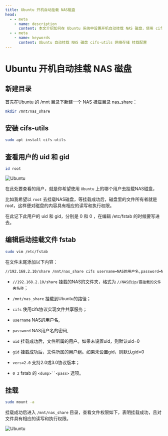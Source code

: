 ```yaml
---
title: Ubuntu 开机自动挂载 NAS磁盘
head:
  - - meta
    - name: description
      content: 本文介绍如何在 Ubuntu 系统中设置开机自动挂载 NAS 磁盘，使用 cifs-utils 配置文件实现自动挂载。
  - - meta
    - name: keywords
      content: Ubuntu 自动挂载 NAS 磁盘 cifs-utils 网络存储 挂载配置
---
```


# Ubuntu 开机自动挂载 NAS 磁盘

## 新建目录

首先在Ubuntu 的 /mnt 目录下新建一个 NAS 挂载目录 nas_share：

```sh
mkdir /mnt/nas_share
```

## 安装 cifs-utils

```sh
sudo apt install cifs-utils
```

## 查看用户的 uid 和 gid

```sh
id root
```

![Ubuntu](https://i.theojs.cn/docs/202404290023588.webp '查看用户的 uid 和 gid')

在此处要查看的用户，就是你希望使用 `Ubuntu` 上的哪个用户去挂载NAS磁盘，

比如我希望以 `root` 去挂载NAS磁盘，等挂载成功后，磁盘里的文件所有者就是root，这样便对磁盘的内容具有相应的读写和执行权限。

在此记下此用户的 uid 和 gid，分别是 0 和 0 ，在编辑 /etc/fstab 的时候要写进去。

## 编辑启动挂载文件 fstab

```sh
sudo vim /etc/fstab
```

在文件末尾添加以下内容：

```sh
//192.168.2.10/share /mnt/nas_share cifs username=NAS的用户名,password=NAS用户名的密码,uid=0,gid=0,vers=2.0 0 2
```

- `//192.168.2.10/share` 挂载的NAS的文件夹，格式为 `//NAS的ip/要挂载的文件夹名称`；

- `/mnt/nas_share` 挂载到Ubuntu的路径；

- `cifs` 使用cifs协议实现文件共享服务；

- `username` NAS的用户名,

- `password` NAS用户名的密码,

- `uid` 挂载成功后，文件所属的用户。如果未设置uid，则默认uid=0

- `gid` 挂载成功后，文件所属的用户组。如果未设置gid，则默认gid=0

- `vers=2.0` 支持2.0或3.0协议版本；

- `0 2` fstab 的 `<dump>``<pass>` 选项。

## 挂载

```sh
sudo mount -a
```

挂载成功后进入 `/mnt/nas_share` 目录，查看文件权限如下，表明挂载成功，且对文件具有相应的读写和执行权限。

![Ubuntu](https://i.theojs.cn/docs/202404290032107.webp '查看文件权限')
